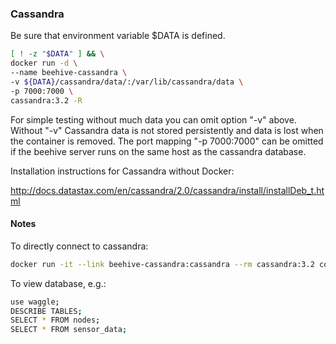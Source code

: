 ### Cassandra

Be sure that environment variable $DATA is defined.
```bash
[ ! -z "$DATA" ] && \
docker run -d \
--name beehive-cassandra \
-v ${DATA}/cassandra/data/:/var/lib/cassandra/data \
-p 7000:7000 \
cassandra:3.2 -R
```
For simple testing without much data you can omit option "-v" above. Without "-v" Cassandra data is not stored persistently and data is lost when the container is removed. The port mapping "-p 7000:7000" can be omitted if the beehive server runs on the same host as the cassandra database.


Installation instructions for Cassandra without Docker:

http://docs.datastax.com/en/cassandra/2.0/cassandra/install/installDeb_t.html


#### Notes

To directly connect to cassandra:
```bash
docker run -it --link beehive-cassandra:cassandra --rm cassandra:3.2 cqlsh cassandra
```
To view database, e.g.:
```bash
use waggle;
DESCRIBE TABLES;
SELECT * FROM nodes;
SELECT * FROM sensor_data;
```
